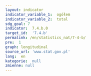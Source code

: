 ```yaml
---
layout: indicator
indicator_variable_1:  ogółem
indicator_variable_2:  total
sdg_goal: 7
indicator:  7.4.b.0
target_id:  '7.4.b'
permalink: /en/statistics_nat/7-4-b/
pre:  1
graph: longitudinal
source_url: 'www.stat.gov.pl'
lang:  en
kategorie:  null
zmienne: null
---
```

